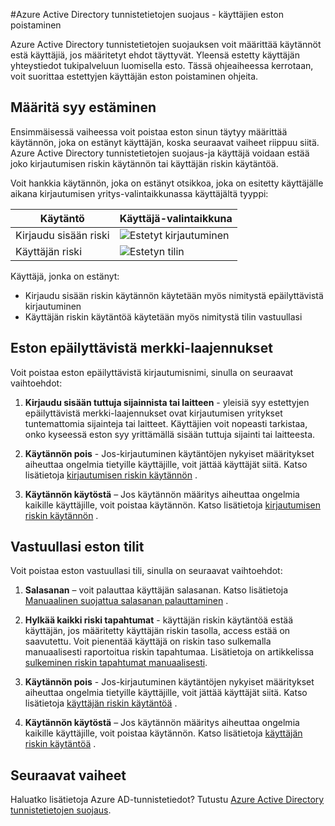 <properties
    pageTitle="Azure Active Directory tunnistetietojen suojaus - eston poistaminen käyttäjät | Microsoft Azure"
    description="Lue, miten salliminen käyttäjille, jotka on estänyt Azure Active Directory tunnistetietojen suojaus-käytäntö."
    services="active-directory"
    keywords="Azure active Directoryn tunnistetietojen suojaus-käyttäjän salliminen"
    documentationCenter=""
    authors="markusvi"
    manager="femila"
    editor=""/>

<tags
    ms.service="active-directory"
    ms.workload="identity"
    ms.tgt_pltfrm="na"
    ms.devlang="na"
    ms.topic="article"
    ms.date="09/20/2016"
    ms.author="markvi"/>

#<a name="azure-active-directory-identity-protection---how-to-unblock-users"></a>Azure Active Directory tunnistetietojen suojaus - käyttäjien eston poistaminen

Azure Active Directory tunnistetietojen suojauksen voit määrittää käytännöt estä käyttäjiä, jos määritetyt ehdot täyttyvät. Yleensä estetty käyttäjän yhteystiedot tukipalveluun luomisella esto. Tässä ohjeaiheessa kerrotaan, voit suorittaa estettyjen käyttäjän eston poistaminen ohjeita.


## <a name="determine-the-reason-for-blocking"></a>Määritä syy estäminen

Ensimmäisessä vaiheessa voit poistaa eston sinun täytyy määrittää käytännön, joka on estänyt käyttäjän, koska seuraavat vaiheet riippuu siitä. Azure Active Directory tunnistetietojen suojaus-ja käyttäjä voidaan estää joko kirjautumisen riskin käytännön tai käyttäjän riskin käytäntöä. 

Voit hankkia käytännön, joka on estänyt otsikkoa, joka on esitetty käyttäjälle aikana kirjautumisen yritys-valintaikkunassa käyttäjältä tyyppi:

|Käytäntö | Käyttäjä-valintaikkuna|
|--- | --- |
|Kirjaudu sisään riski | ![Estetyt kirjautuminen](./media/active-directory-identityprotection-unblock-howto/02.png) |
|Käyttäjän riski | ![Estetyn tilin](./media/active-directory-identityprotection-unblock-howto/104.png) |


Käyttäjä, jonka on estänyt:

- Kirjaudu sisään riskin käytännön käytetään myös nimitystä epäilyttävistä kirjautuminen
- Käyttäjän riskin käytäntöä käytetään myös nimitystä tilin vastuullasi

 
## <a name="unblocking-suspicious-sign-ins"></a>Eston epäilyttävistä merkki-laajennukset

Voit poistaa eston epäilyttävistä kirjautumisnimi, sinulla on seuraavat vaihtoehdot:

1. **Kirjaudu sisään tuttuja sijainnista tai laitteen** - yleisiä syy estettyjen epäilyttävistä merkki-laajennukset ovat kirjautumisen yritykset tuntemattomia sijainteja tai laitteet. Käyttäjien voit nopeasti tarkistaa, onko kyseessä eston syy yrittämällä sisään tuttuja sijainti tai laitteesta.


3. **Käytännön pois** - Jos-kirjautuminen käytäntöjen nykyiset määritykset aiheuttaa ongelmia tietyille käyttäjille, voit jättää käyttäjät siitä. Katso lisätietoja [kirjautumisen riskin käytännön](active-directory-identityprotection.md#sign-in-risk-policy) .
 
4. **Käytännön käytöstä** – Jos käytännön määritys aiheuttaa ongelmia kaikille käyttäjille, voit poistaa käytännön. Katso lisätietoja [kirjautumisen riskin käytännön](active-directory-identityprotection.md#sign-in-risk-policy) .


## <a name="unblocking-accounts-at-risk"></a>Vastuullasi eston tilit

Voit poistaa eston vastuullasi tili, sinulla on seuraavat vaihtoehdot:

1. **Salasanan** – voit palauttaa käyttäjän salasanan. Katso lisätietoja [Manuaalinen suojattua salasanan palauttaminen](active-directory-identityprotection.md#manual-secure-password-reset) .

2. **Hylkää kaikki riski tapahtumat** - käyttäjän riskin käytäntöä estää käyttäjän, jos määritetty käyttäjän riskin tasolla, access estää on saavutettu. Voit pienentää käyttäjä on riskin taso sulkemalla manuaalisesti raportoitua riskin tapahtumaa. Lisätietoja on artikkelissa [sulkeminen riskin tapahtumat manuaalisesti](active-directory-identityprotection.md#closing-risk-events-manually).

3. **Käytännön pois** - Jos-kirjautuminen käytäntöjen nykyiset määritykset aiheuttaa ongelmia tietyille käyttäjille, voit jättää käyttäjät siitä. Katso lisätietoja [käyttäjän riskin käytäntöä](active-directory-identityprotection.md#user-risk-policy) .
 
4. **Käytännön käytöstä** – Jos käytännön määritys aiheuttaa ongelmia kaikille käyttäjille, voit poistaa käytännön. Katso lisätietoja [käyttäjän riskin käytäntöä](active-directory-identityprotection.md#user-risk-policy) .




## <a name="next-steps"></a>Seuraavat vaiheet

 Haluatko lisätietoja Azure AD-tunnistetiedot? Tutustu [Azure Active Directory tunnistetietojen suojaus](active-directory-identityprotection.md).
 

